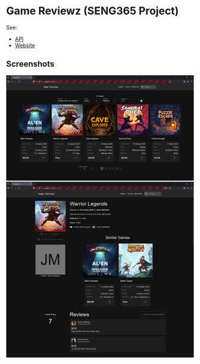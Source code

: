 # Game Reviewz (SENG365 Project)

See:
- [API](./api/)
- [Website](./api/)

## Screenshots
![games page](./imgs/games_page.png)
![details page](./imgs/details_page.png)